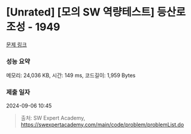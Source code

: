 # [Unrated] [모의 SW 역량테스트] 등산로 조성 - 1949 

[문제 링크](https://swexpertacademy.com/main/code/problem/problemDetail.do?contestProbId=AV5PoOKKAPIDFAUq) 

### 성능 요약

메모리: 24,036 KB, 시간: 149 ms, 코드길이: 1,959 Bytes

### 제출 일자

2024-09-06 10:45



> 출처: SW Expert Academy, https://swexpertacademy.com/main/code/problem/problemList.do